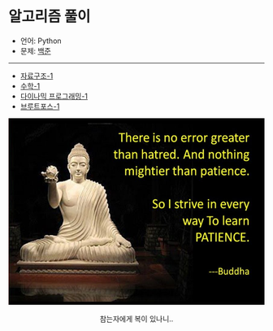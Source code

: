 # 알고리즘 풀이

- 언어: Python
- 문제: [백준](https://www.acmicpc.net/workbook/top)
***
- [자료구조-1](https://github.com/9JIMIN/algorithm/blob/master/자료구조-1.md)
- [수학-1](https://github.com/9JIMIN/algorithm/blob/master/수학-1.md)
- [다이나믹 프로그래밍-1](https://github.com/9JIMIN/algorithm/blob/master/다이나믹프로그래밍-1.md)
- [브루트포스-1](https://github.com/9JIMIN/algorithm/blob/master/브루트포스-1.md)

<p align="center">
<img src="./patience.jpg" width="600" >
<p align="center">참는자에게 복이 있나니..</p>
</p>